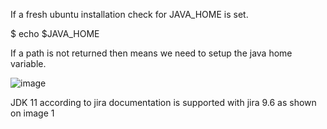 If a fresh ubuntu installation check for JAVA_HOME is set.

$ echo $JAVA_HOME

If a path is not returned then means we need to setup the java home variable.

![image](https://user-images.githubusercontent.com/45543969/220449141-298a8b17-35d2-476b-91ab-3b3e4cecd07f.png)


JDK 11 according to jira documentation is supported with jira 9.6 as shown on image 1
